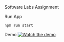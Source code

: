 Software Labs Assignment

Run App

```
npm run start
```

Demo
[![Watch the demo](https://i.stack.imgur.com/Vp2cE.png)](https://youtu.be/vt5fpE0bzSY)
